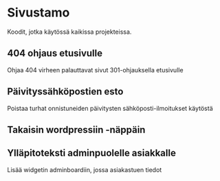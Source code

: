 # Sivustamo

Koodit, jotka käytössä kaikissa projekteissa.

## 404 ohjaus etusivulle

Ohjaa 404 virheen palauttavat sivut 301-ohjauksella etusivulle

## Päivityssähköpostien esto

Poistaa turhat onnistuneiden päivitysten sähköposti-ilmoitukset käytöstä

## Takaisin wordpressiin -näppäin

## Ylläpitoteksti adminpuolelle asiakkalle

Lisää widgetin adminboardiin, jossa asiakastuen tiedot

